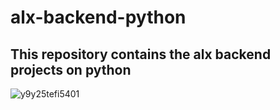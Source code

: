 # alx-backend-python

## This repository contains the alx backend projects on python

![y9y25tefi5401](https://user-images.githubusercontent.com/85700432/211202798-b0ccfdff-37da-45ef-bf88-d010d0d8dfbf.png)
